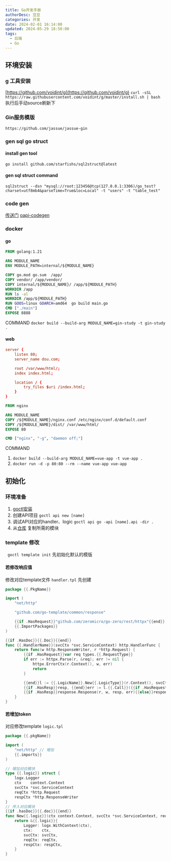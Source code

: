 ```yaml
---
title: Go开发手册
authorDesc: 豆豆
categories: 开发
date: 2024-02-01 16:14:00
updated: 2024-05-29 18:50:00
tags:
  - 后端
  - Go
---
```

## 环境安装
### g 工具安装

[https://github.com/voidint/g](https://github.com/voidint/g)
`curl -sSL https://raw.githubusercontent.com/voidint/g/master/install.sh | bash`
执行后手动source刷新下

### Gin服务模版

`https://github.com/jassue/jassue-gin`

### gen sql go struct

#### install gen tool

`go install github.com/starfishs/sql2struct@latest`

#### gen sql struct command

`sql2struct --dsn "mysql://root:123456@tcp(127.0.0.1:3306)/go_test?charset=utf8mb4&parseTime=True&loc=Local" -t "users" -t "table_test"`

### code gen 
[传送门](https://ldej.nl/post/generating-go-from-openapi-3/)
[oapi-codegen](https://github.com/deepmap/oapi-codegen)

### docker 

#### go

```Dockerfile
FROM golang:1.21

ARG MODULE_NAME
ENV MODULE_PATH=internal/${MODULE_NAME}

COPY go.mod go.sum  /app/
COPY vendor/ /app/vendor/
COPY internal/${MODULE_NAME}/ /app/${MODULE_PATH}
WORKDIR /app
RUN ls -al
WORKDIR /app/${MODULE_PATH}
RUN GOOS=linux GOARCH=amd64  go build main.go
CMD ["./main"]
EXPOSE 8888
```

COMMAND 
`docker build --build-arg MODULE_NAME=gin-study -t gin-study .`

#### web

```nginx.conf
server {
    listen 80;
    server_name dou.com;

    root /var/www/html/;
    index index.html;

    location / {
        try_files $uri /index.html;
    }
}
```

```Dockerfile
FROM nginx

ARG MODULE_NAME
COPY /${MODULE_NAME}/nginx.conf /etc/nginx/conf.d/default.conf
COPY /${MODULE_NAME}/dist/ /var/www/html/
EXPOSE 80

CMD ["nginx", "-g", "daemon off;"]
```

COMMAND
1. `docker build --build-arg MODULE_NAME=vue-app -t vue-app .`
2. `docker run -d -p 80:80 --rm --name vue-app vue-app`

## 初始化
### 环境准备
1. [goctl安装](https://go-zero.dev/docs/tasks/installation/goctl)
2. 创建API项目 `goctl api new [name]`
3. 调试API对应的handler、logic `goctl api go -api [name].api -dir .`
4. 从[仓库](https://github.com/dxc0522/go-template/tree/main/common) 复制所需的模块 

### template 修改
` goctl template init` 先初始化默认的模版
#### 若修改响应值
修改对应template文件 `handler.tpl` 先创建

``` go
package {{.PkgName}}

import (
	"net/http"

	"github.com/go-template/common/response"

	{{if .HasRequest}}"github.com/zeromicro/go-zero/rest/httpx"{{end}}
	{{.ImportPackages}}
)

{{if .HasDoc}}{{.Doc}}{{end}}
func {{.HandlerName}}(svcCtx *svc.ServiceContext) http.HandlerFunc {
	return func(w http.ResponseWriter, r *http.Request) {
		{{if .HasRequest}}var req types.{{.RequestType}}
		if err := httpx.Parse(r, &req); err != nil {
			httpx.ErrorCtx(r.Context(), w, err)
			return
		}

		{{end}}l := {{.LogicName}}.New{{.LogicType}}(r.Context(), svcCtx, r, &w)
		{{if .HasResp}}resp, {{end}}err := l.{{.Call}}({{if .HasRequest}}&req{{end}})
        {{if .HasResp}}response.Response(r, w, resp, err){{else}}response.Response(r, w, nil, err){{end}}
	}
}

```

#### 若增加token
对应修改template `logic.tpl`

``` go
package {{.pkgName}}

import (
	"net/http" // 增加
	{{.imports}}
)

// 增加对应模块
type {{.logic}} struct {
	logx.Logger
	ctx    context.Context
	svcCtx *svc.ServiceContext
	reqCtx *http.Request
	respCtx *http.ResponseWriter
}
// 传入对应模块
{{if .hasDoc}}{{.doc}}{{end}}
func New{{.logic}}(ctx context.Context, svcCtx *svc.ServiceContext, reqCtx *http.Request, respCtx *http.ResponseWriter) *{{.logic}} {
	return &{{.logic}}{
		Logger: logx.WithContext(ctx),
		ctx:    ctx,
		svcCtx: svcCtx,
		reqCtx: reqCtx,
		respCtx: respCtx,
	}
}
```